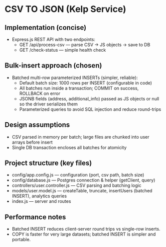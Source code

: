 # CSV TO JSON (Kelp Service)

## Implementation (concise)
- Express.js REST API with two endpoints:
  - GET /api/process-csv — parse CSV -> JS objects -> save to DB
  - GET /check-status — simple health check

## Bulk-insert approach (chosen)
- Batched multi-row parameterized INSERTs (simpler, reliable):
  - Default batch size: 1000 rows per INSERT (configurable in code)
  - All batches run inside a transaction; COMMIT on success, ROLLBACK on error
  - JSONB fields (address, additional_info) passed as JS objects or null so the driver serializes them
  - Parameterized queries to avoid SQL injection and reduce round-trips

## Design assumptions
- CSV parsed in memory per batch; large files are chunked into user arrays before insert
- Single DB transaction encloses all batches for atomicity

## Project structure (key files)
- config/app.config.js — configuration (port, csv path, batch size)
- config/database.js — Postgres connection & helper (getClient, query)
- controllers/user.controller.js — CSV parsing and batching logic
- models/user.model.js — createTable, truncate, insertUsers (batched INSERT), analytics queries
- index.js — server and routes

## Performance notes
- Batched INSERT reduces client-server round trips vs single-row inserts.
- COPY is faster for very large datasets; batched INSERT is simpler and portable.

